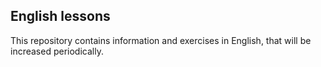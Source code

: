 ## English lessons

This repository contains information and exercises in English, that will be increased periodically.
